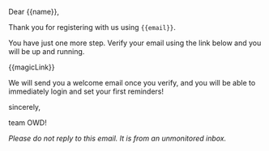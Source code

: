 
Dear {{name}},

Thank you for registering with us using `{{email}}`.

You have just one more step. Verify your email using the link below and you will be up and running.

{{magicLink}}

We will send you a welcome email once you verify, and you will be able to immediately login and set your first reminders!

sincerely, 

team OWD!

_Please do not reply to this email. It is from an unmonitored inbox._
